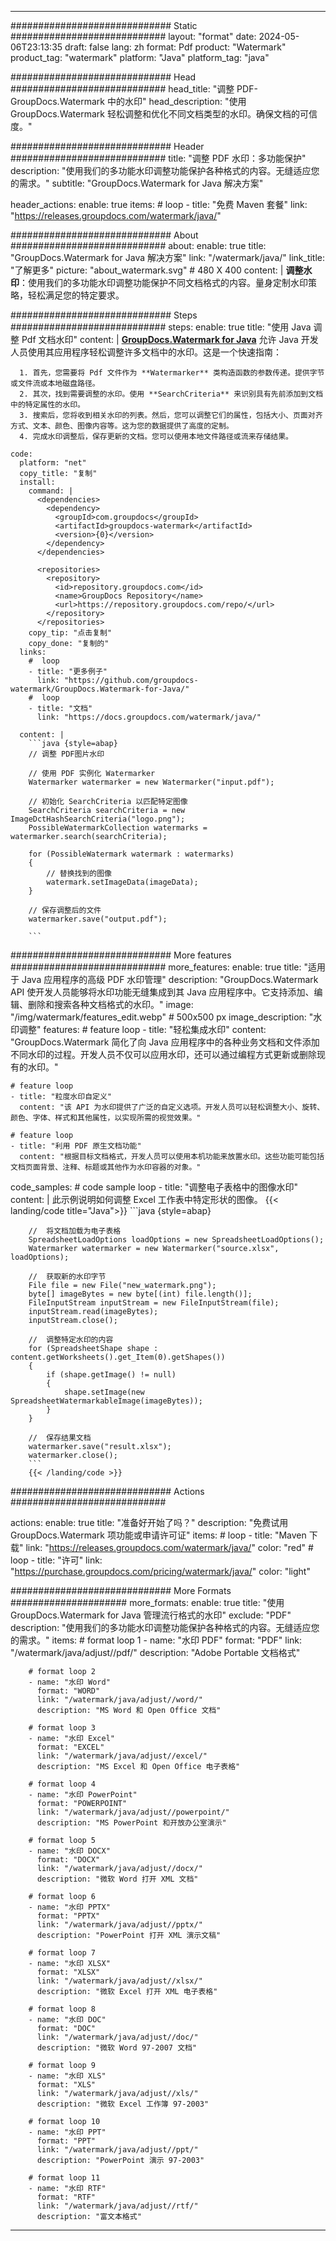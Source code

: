 
---
############################# Static ############################
layout: "format"
date:  2024-05-06T23:13:35
draft: false
lang: zh
format: Pdf
product: "Watermark"
product_tag: "watermark"
platform: "Java"
platform_tag: "java"

############################# Head ############################
head_title: "调整 PDF-GroupDocs.Watermark 中的水印"
head_description: "使用 GroupDocs.Watermark 轻松调整和优化不同文档类型的水印。确保文档的可信度。"

############################# Header ############################
title: "调整 PDF 水印：多功能保护" 
description: "使用我们的多功能水印调整功能保护各种格式的内容。无缝适应您的需求。"
subtitle: "GroupDocs.Watermark for Java 解决方案" 

header_actions:
  enable: true
  items:
    #  loop
    - title: "免费 Maven 套餐"
      link: "https://releases.groupdocs.com/watermark/java/"
      
############################# About ############################
about:
    enable: true
    title: "GroupDocs.Watermark for Java 解决方案"
    link: "/watermark/java/"
    link_title: "了解更多"
    picture: "about_watermark.svg" # 480 X 400
    content: |
       **调整水印**：使用我们的多功能水印调整功能保护不同文档格式的内容。量身定制水印策略，轻松满足您的特定要求。

############################# Steps ############################
steps:
    enable: true
    title: "使用 Java 调整 Pdf 文档水印"
    content: |
      **[GroupDocs.Watermark for Java](https://products.groupdocs.com/watermark/java/)** 允许 Java 开发人员使用其应用程序轻松调整许多文档中的水印。这是一个快速指南：
      
      1. 首先，您需要将 Pdf 文件作为 **Watermarker** 类构造函数的参数传递。提供字节或文件流或本地磁盘路径。
      2. 其次，找到需要调整的水印。使用 **SearchCriteria** 来识别具有先前添加到文档中的特定属性的水印。
      3. 搜索后，您将收到相关水印的列表。然后，您可以调整它们的属性，包括大小、页面对齐方式、文本、颜色、图像内容等。这为您的数据提供了高度的定制。
      4. 完成水印调整后，保存更新的文档。您可以使用本地文件路径或流来存储结果。
   
    code:
      platform: "net"
      copy_title: "复制"
      install:
        command: |
          <dependencies>
            <dependency>
              <groupId>com.groupdocs</groupId>
              <artifactId>groupdocs-watermark</artifactId>
              <version>{0}</version>
            </dependency>
          </dependencies>

          <repositories>
            <repository>
              <id>repository.groupdocs.com</id>
              <name>GroupDocs Repository</name>
              <url>https://repository.groupdocs.com/repo/</url>
            </repository>
          </repositories>
        copy_tip: "点击复制"
        copy_done: "复制的"
      links:
        #  loop
        - title: "更多例子"
          link: "https://github.com/groupdocs-watermark/GroupDocs.Watermark-for-Java/"
        #  loop
        - title: "文档"
          link: "https://docs.groupdocs.com/watermark/java/"
          
      content: |
        ```java {style=abap}
        // 调整 PDF图片水印

        // 使用 PDF 实例化 Watermarker
        Watermarker watermarker = new Watermarker("input.pdf");
        
        // 初始化 SearchCriteria 以匹配特定图像
        SearchCriteria searchCriteria = new ImageDctHashSearchCriteria("logo.png");
        PossibleWatermarkCollection watermarks = watermarker.search(searchCriteria);

        for (PossibleWatermark watermark : watermarks)
        {
            // 替换找到的图像
            watermark.setImageData(imageData);
        }

        // 保存调整后的文件
        watermarker.save("output.pdf");
        
        ```
        
############################# More features ############################
more_features:
  enable: true
  title: "适用于 Java 应用程序的高级 PDF 水印管理"
  description: "GroupDocs.Watermark API 使开发人员能够将水印功能无缝集成到其 Java 应用程序中。它支持添加、编辑、删除和搜索各种文档格式的水印。"
  image: "/img/watermark/features_edit.webp" # 500x500 px
  image_description: "水印调整"
  features:
    # feature loop
    - title: "轻松集成水印"
      content: "GroupDocs.Watermark 简化了向 Java 应用程序中的各种业务文档和文件添加不同水印的过程。开发人员不仅可以应用水印，还可以通过编程方式更新或删除现有的水印。"

    # feature loop
    - title: "粒度水印自定义"
      content: "该 API 为水印提供了广泛的自定义选项。开发人员可以轻松调整大小、旋转、颜色、字体、样式和其他属性，以实现所需的视觉效果。"

    # feature loop
    - title: "利用 PDF 原生文档功能"
      content: "根据目标文档格式，开发人员可以使用本机功能来放置水印。这些功能可能包括文档页面背景、注释、标题或其他作为水印容器的对象。"
      
  code_samples:
    # code sample loop
    - title: "调整电子表格中的图像水印"
      content: |
        此示例说明如何调整 Excel 工作表中特定形状的图像。
        {{< landing/code title="Java">}}
        ```java {style=abap}
        
        //  将文档加载为电子表格
        SpreadsheetLoadOptions loadOptions = new SpreadsheetLoadOptions();
        Watermarker watermarker = new Watermarker("source.xlsx", loadOptions);

        //  获取新的水印字节
        File file = new File("new_watermark.png");
        byte[] imageBytes = new byte[(int) file.length()];
        FileInputStream inputStream = new FileInputStream(file);
        inputStream.read(imageBytes);
        inputStream.close();

        //  调整特定水印的内容
        for (SpreadsheetShape shape : content.getWorksheets().get_Item(0).getShapes())
        {
            if (shape.getImage() != null)
            {
                shape.setImage(new SpreadsheetWatermarkableImage(imageBytes));
            }
        }

        //  保存结果文档
        watermarker.save("result.xlsx");
        watermarker.close();
        ```
        {{< /landing/code >}}


############################# Actions ############################

actions:
  enable: true
  title: "准备好开始了吗？"
  description: "免费试用 GroupDocs.Watermark 项功能或申请许可证"
  items:
    #  loop
    - title: "Maven 下载"
      link: "https://releases.groupdocs.com/watermark/java/"
      color: "red"
        #  loop
    - title: "许可"
      link: "https://purchase.groupdocs.com/pricing/watermark/java/"
      color: "light"


############################# More Formats #####################
more_formats:
    enable: true
    title: "使用 GroupDocs.Watermark for Java 管理流行格式的水印"
    exclude: "PDF"
    description: "使用我们的多功能水印调整功能保护各种格式的内容。无缝适应您的需求。"
    items: 
        # format loop 1
        - name: "水印 PDF"
          format: "PDF"
          link: "/watermark/java/adjust//pdf/"
          description: "Adobe Portable 文档格式"

        # format loop 2
        - name: "水印 Word"
          format: "WORD"
          link: "/watermark/java/adjust//word/"
          description: "MS Word 和 Open Office 文档"
          
        # format loop 3
        - name: "水印 Excel"
          format: "EXCEL"
          link: "/watermark/java/adjust//excel/"
          description: "MS Excel 和 Open Office 电子表格"

        # format loop 4
        - name: "水印 PowerPoint"
          format: "POWERPOINT"
          link: "/watermark/java/adjust//powerpoint/"
          description: "MS PowerPoint 和开放办公室演示"

        # format loop 5
        - name: "水印 DOCX"
          format: "DOCX"
          link: "/watermark/java/adjust//docx/"
          description: "微软 Word 打开 XML 文档"
          
        # format loop 6
        - name: "水印 PPTX"
          format: "PPTX"
          link: "/watermark/java/adjust//pptx/"
          description: "PowerPoint 打开 XML 演示文稿"
          
        # format loop 7
        - name: "水印 XLSX"
          format: "XLSX"
          link: "/watermark/java/adjust//xlsx/"
          description: "微软 Excel 打开 XML 电子表格"

        # format loop 8
        - name: "水印 DOC"
          format: "DOC"
          link: "/watermark/java/adjust//doc/"
          description: "微软 Word 97-2007 文档"

        # format loop 9
        - name: "水印 XLS"
          format: "XLS"
          link: "/watermark/java/adjust//xls/"
          description: "微软 Excel 工作簿 97-2003"

        # format loop 10
        - name: "水印 PPT"
          format: "PPT"
          link: "/watermark/java/adjust//ppt/"
          description: "PowerPoint 演示 97-2003"

        # format loop 11
        - name: "水印 RTF"
          format: "RTF"
          link: "/watermark/java/adjust//rtf/"
          description: "富文本格式"

---